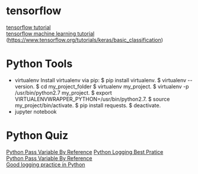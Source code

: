 # tensorflow
[tensorflow tutorial](https://www.datacamp.com/community/tutorials/tensorflow-tutorial)  
[tensorflow machine learning tutorial](https://www.toptal.com/machine-learning/tensorflow-machine-learning-tutorial)  
(https://www.tensorflow.org/tutorials/keras/basic_classification)  

# Python Tools
- virtualenv
Install virtualenv via pip:
$ pip install virtualenv.
$ virtualenv --version.
$ cd my_project_folder $ virtualenv my_project.
$ virtualenv -p /usr/bin/python2.7 my_project.
$ export VIRTUALENVWRAPPER_PYTHON=/usr/bin/python2.7.
$ source my_project/bin/activate.
$ pip install requests.
$ deactivate.
- jupyter notebook

# Python Quiz
[Python Pass Variable By Reference](https://stackoverflow.com/questions/986006/how-do-i-pass-a-variable-by-reference)
[Python Logging Best Pratice](https://docs.python-guide.org/writing/logging/)  
[Python Pass Variable By Reference](https://stackoverflow.com/questions/986006/how-do-i-pass-a-variable-by-reference)  
[Good logging practice in Python](https://fangpenlin.com/posts/2012/08/26/good-logging-practice-in-python/)  


